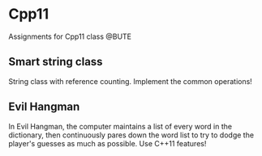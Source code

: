# Cpp11
Assignments for Cpp11 class @BUTE

## Smart string class
String class with reference counting. Implement the common operations!

## Evil Hangman
In Evil Hangman, the computer maintains a list of every word in the dictionary, then continuously pares down the word list to try to dodge the player's guesses as much as possible. Use C++11 features!
